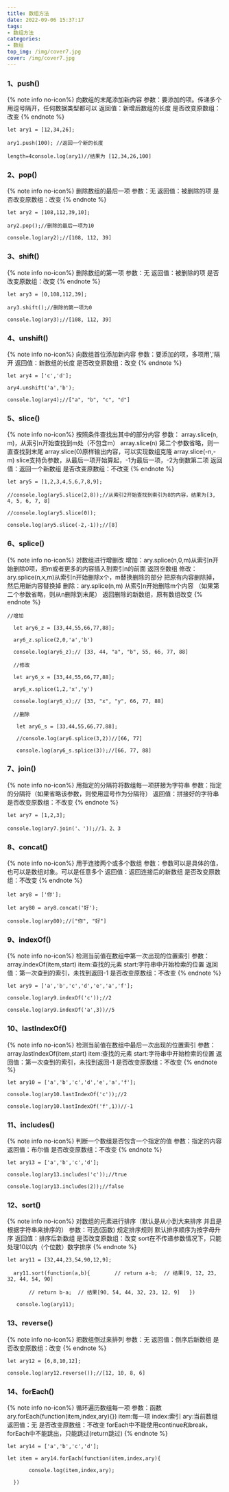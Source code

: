 ```yaml
---
title: 数组方法
date: 2022-09-06 15:37:17
tags:
- 数组方法
categories:
- 数组
top_img: /img/cover7.jpg
cover: /img/cover7.jpg
---
```

### 1、push()
{% note info no-icon%}
向数组的末尾添加新内容
参数：要添加的项。传递多个用逗号隔开，任何数据类型都可以
返回值：新增后数组的长度
是否改变原数组：改变
{% endnote %}
```
let ary1 = [12,34,26];

ary1.push(100); //返回一个新的长度 

length=4console.log(ary1)//结果为 [12,34,26,100]
```
### 2、pop()
{% note info no-icon%}
删除数组的最后一项
参数：无
返回值：被删除的项
是否改变原数组：改变
{% endnote %}
```
let ary2 = [108,112,39,10];

ary2.pop();//删除的最后一项为10

console.log(ary2);//[108, 112, 39]
```
### 3、shift()
{% note info no-icon%}
删除数组的第一项
参数：无
返回值：被删除的项
是否改变原数组：改变
{% endnote %}
```
let ary3 = [0,108,112,39];

ary3.shift();//删除的第一项为0

console.log(ary3);//[108, 112, 39]
```
### 4、unshift()
{% note info no-icon%}
向数组首位添加新内容
参数：要添加的项，多项用','隔开
返回值：新数组的长度
是否改变原数组：改变
{% endnote %}
```
let ary4 = ['c','d'];

ary4.unshift('a','b');

console.log(ary4);//["a", "b", "c", "d"]
```
### 5、slice()
{% note info no-icon%}
按照条件查找出其中的部分内容
参数：
array.slice(n, m)，从索引n开始查找到m处（不包含m）
array.slice(n) 第二个参数省略，则一直查找到末尾
array.slice(0)原样输出内容，可以实现数组克隆
array.slice(-n,-m) slice支持负参数，从最后一项开始算起，-1为最后一项，-2为倒数第二项
返回值：返回一个新数组
是否改变原数组：不改变
{% endnote %}
```
let ary5 = [1,2,3,4,5,6,7,8,9]; 

//console.log(ary5.slice(2,8));//从索引2开始查找到索引为8的内容，结果为[3, 4, 5, 6, 7, 8] 

//console.log(ary5.slice(0)); 

console.log(ary5.slice(-2,-1));//[8]
```
### 6、splice()
{% note info no-icon%}
对数组进行增删改
增加：ary.splice(n,0,m)从索引n开始删除0项，把m或者更多的内容插入到索引n的前面
返回空数组
修改：ary.splice(n,x,m)从索引n开始删除x个，m替换删除的部分
把原有内容删除掉，然后用新内容替换掉
删除：ary.splice(n,m) 从索引n开始删除m个内容
（如果第二个参数省略，则从n删除到末尾）
返回删除的新数组，原有数组改变
{% endnote %}
```
//增加

  let ary6_z = [33,44,55,66,77,88];

  ary6_z.splice(2,0,'a','b')

  console.log(ary6_z);// [33, 44, "a", "b", 55, 66, 77, 88]

  //修改

  let ary6_x = [33,44,55,66,77,88];

  ary6_x.splice(1,2,'x','y')

  console.log(ary6_x);// [33, "x", "y", 66, 77, 88]

  //删除

   let ary6_s = [33,44,55,66,77,88];

   //console.log(ary6.splice(3,2))//[66, 77]

   console.log(ary6_s.splice(3));//[66, 77, 88]
```
### 7、join()
{% note info no-icon%}
用指定的分隔符将数组每一项拼接为字符串
参数：指定的分隔符（如果省略该参数，则使用逗号作为分隔符）
返回值：拼接好的字符串
是否改变原数组：不改变
{% endnote %}
```
let ary7 = [1,2,3];

console.log(ary7.join('、'));//1、2、3
```
### 8、concat()
{% note info no-icon%}
用于连接两个或多个数组
参数：参数可以是具体的值，也可以是数组对象。可以是任意多个
返回值：返回连接后的新数组
是否改变原数组：不改变
{% endnote %}
```
let ary8 = ['你'];

let ary80 = ary8.concat('好');

console.log(ary80);//["你", "好"]
```
### 9、indexOf()
{% note info no-icon%}
检测当前值在数组中第一次出现的位置索引
参数：array.indexOf(item,start) item:查找的元素 start:字符串中开始检索的位置
返回值：第一次查到的索引，未找到返回-1
是否改变原数组：不改变
{% endnote %}
```
let ary9 = ['a','b','c','d','e','a','f'];   

console.log(ary9.indexOf('c'));//2

console.log(ary9.indexOf('a',3))//5
```
### 10、lastIndexOf()
{% note info no-icon%}
检测当前值在数组中最后一次出现的位置索引
参数：array.lastIndexOf(item,start) item:查找的元素 start:字符串中开始检索的位置
返回值：第一次查到的索引，未找到返回-1
是否改变原数组：不改变
{% endnote %}
```
let ary10 = ['a','b','c','d','e','a','f'];   

console.log(ary10.lastIndexOf('c'));//2

console.log(ary10.lastIndexOf('f',1))//-1
```
### 11、includes()
{% note info no-icon%}
判断一个数组是否包含一个指定的值
参数：指定的内容
返回值：布尔值
是否改变原数组：不改变
{% endnote %}
```
let ary13 = ['a','b','c','d']; 

console.log(ary13.includes('c'));//true

console.log(ary13.includes(2));//false
```
### 12、sort()
{% note info no-icon%}
对数组的元素进行排序（默认是从小到大来排序 并且是根据字符串来排序的）
参数：可选(函数) 规定排序规则 默认排序顺序为按字母升序
返回值：排序后新数组
是否改变原数组：改变
sort在不传递参数情况下，只能处理10以内（个位数）数字排序
{% endnote %}
```
let ary11 = [32,44,23,54,90,12,9]; 

  ary11.sort(function(a,b){        // return a-b;  // 结果[9, 12, 23, 32, 44, 54, 90]

       // return b-a;  // 结果[90, 54, 44, 32, 23, 12, 9]   })  

   console.log(ary11);
```
### 13、reverse()
{% note info no-icon%}
把数组倒过来排列
参数：无
返回值：倒序后新数组
是否改变原数组：改变
{% endnote %}
```
let ary12 = [6,8,10,12]; 

console.log(ary12.reverse());//[12, 10, 8, 6]
```
### 14、forEach()
{% note info no-icon%}
循环遍历数组每一项
参数：函数 ary.forEach(function(item,index,ary){}) item:每一项 index:索引 ary:当前数组
返回值：无
是否改变原数组：不改变
forEach中不能使用continue和break，forEach中不能跳出，只能跳过(return跳过)
{% endnote %}
```
let ary14 = ['a','b','c','d']; 

let item = ary14.forEach(function(item,index,ary){

       console.log(item,index,ary);

  })
  ```